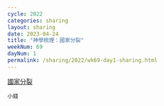 ```yaml
---
cycle: 2022
categories: sharing
layout: sharing
date: 2023-04-24
title: "神學梳理：國家分裂"
weekNum: 69
dayNum: 1
permalink: /sharing/2022/wk69-day1-sharing.html
---
```

[國家分裂](https://eccseattle.github.io/media/sharing/2022/wk069/2023-04-24-bin.m4a)

`小錢`
